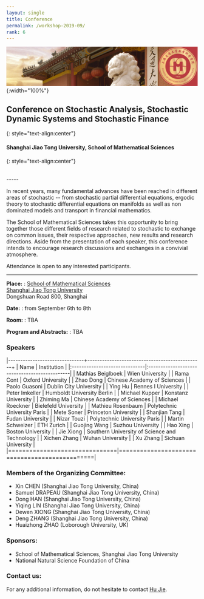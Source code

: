 ```yaml
---
layout: single
title: Conference
permalink: /workshop-2019-09/
rank: 6
---
```

<style>
.flex-container {
  padding: 0;
  margin: 0;
  list-style: none;
  
  display: -webkit-box;
  display: -moz-box;
  display: -ms-flexbox;
  display: -webkit-flex;
  display: flex;
  
  -webkit-flex-flow: row wrap;
  justify-content: space-around;
  align-items: center;
}
.flex-item {
  padding: 0px;
  width: 20%;
  margin-top: 0px;
  
  text-align: center;
}
</style>


![header](./../downloads/images/SJTU-SMS.png){:width="100%"}



## Conference on Stochastic Analysis, Stochastic Dynamic Systems and Stochastic Finance
{: style="text-align:center"}

#### Shanghai Jiao Tong University, School of Mathematical Sciences
{: style="text-align:center"}

<br>
-----

In recent years, many fundamental advances have been reached in different areas of stochastic -- from stochastic partial differential equations, ergodic theory to stochastic differential equations on manifolds as well as non dominated models and transport in financial mathematics.

The School of Mathematical Sciences takes this opportunity to bring together those different fields of research related to stochastic to exchange on common issues, their respective approaches, new results and research directions.
Aside from the presentation of each speaker, this conference intends to encourage research discussions and exchanges in a convivial atmosphere.

Attendance is open to any interested participants.


-----


**Place:** 
:   [School of Mathematical Sciences](http://math.sjtu.edu.cn/en)    
    [Shanghai Jiao Tong University](http://www.sjtu.edu.cn/)  
    Dongshuan Road 800, Shanghai

**Date:**
:   from September 6th to 8th

**Room:**
:   TBA

**Program and Abstracts:**
:   TBA


### Speakers

|-------------------------------+-----------------------------------------------+
| Name                          | Institution                                   |
|:------------------------------|:----------------------------------------------|
| Mathias Beiglboek             | Wien University                               | 
| Rama Cont                     | Oxford University                             | 
| Zhao Dong                     | Chinese Academy of Sciences                   |
| Paolo Guasoni                 | Dublin City University                        | 
| Ying Hu                       | Rennes I University                           | 
| Peter Imkeller                | Humboldt University Berlin                    | 
| Michael Kupper                | Konstanz University                           | 
| Zhiming Ma                    | Chinese Academy of Sciences                   |
| Michael Roeckner              | Bielefeld University                          | 
| Mathieu Rosenbaum             | Polytechnic University Paris                  | 
| Mete Soner                    | Princeton University                          | 
| Shanjian Tang                 | Fudan University                              |
| Nizar Touzi                   | Polytechnic University Paris                  | 
| Martin Schweizer              | ETH Zurich                                    | 
| Guojing Wang                  | Suzhou University                             |
| Hao Xing                      | Boston University                             |
| Jie Xiong                     | Southern University of Science and Technology |
| Xichen Zhang                  | Wuhan University                              |
| Xu Zhang                      | Sichuan University                            |
|===============================|===============================================|


[//]: # ( Xuewei Li   Imperial College London)
[//]: # (Martin Hairer Imperial College London)
[//]: # (David Elworthy University of Warwick)
[//]: # (Zdzlaw Brezniak University of York)
[//]: # (Tusheng Zhang University of Manchester)
[//]: # (Chunrong Feng Loughborough University)
[//]: # (Terry Lyons University of Oxford)
[//]: # (Zengjing Chen	Shandong University)
[//]: # (Shige Peng	Shandong University)
[//]: # (Zenghu Li	Beijing Normal University)
[//]: # (Juan Li	Shandong University)
[//]: # (Fengyu Wang	Tianjin University)
[//]: # (Fuzhou Gong	CAS)

### Members of the Organizing Committee:

* Xin CHEN (Shanghai  Jiao Tong University, China)
* Samuel DRAPEAU (Shanghai  Jiao Tong University, China)
* Dong HAN (Shanghai  Jiao Tong University, China)
* Yiqing LIN (Shanghai  Jiao Tong University, China)
* Dewen XIONG (Shanghai  Jiao Tong University, China)
* Deng ZHANG (Shanghai  Jiao Tong University, China)
* Huaizhong ZHAO (Loborough University, UK)

### Sponsors:

* School of Mathematical Sciences, Shanghai Jiao Tong University
* National Natural Science Foundation of China


### Contact us:

For any additional information, do not hesitate to contact [Hu Jie](mailto:hujie150@sjtu.edu.cn).




